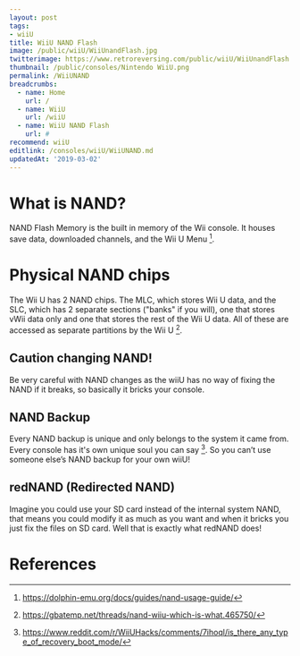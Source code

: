 ```yaml
---
layout: post
tags: 
- wiiU
title: WiiU NAND Flash
image: /public/wiiU/WiiUnandFlash.jpg
twitterimage: https://www.retroreversing.com/public/wiiU/WiiUnandFlash.jpg
thumbnail: /public/consoles/Nintendo WiiU.png
permalink: /WiiUNAND
breadcrumbs:
  - name: Home
    url: /
  - name: WiiU
    url: /wiiU
  - name: WiiU NAND Flash
    url: #
recommend: wiiU
editlink: /consoles/wiiU/WiiUNAND.md
updatedAt: '2019-03-02'
---
```


# What is NAND?
NAND Flash Memory is the built in memory of the Wii console. It houses save data, downloaded channels, and the Wii U Menu [^3].

# Physical NAND chips
The Wii U has 2 NAND chips. The MLC, which stores Wii U data, and the SLC, which has 2 separate sections ("banks" if you will), one that stores vWii data only and one that stores the rest of the Wii U data.
All of these are accessed as separate partitions by the Wii U [^2].

## Caution changing NAND!
Be very careful with NAND changes as the wiiU has no way of fixing the NAND if it breaks, so basically it bricks your console.

## NAND Backup
Every NAND backup is unique and only belongs to the system it came from. Every console has it's own unique soul you can say [^1].
So you can’t use someone else’s NAND backup for your own wiiU!

## redNAND (Redirected NAND)
Imagine you could use your SD card instead of the internal system NAND, that means you could modify it as much as you want and when it bricks you just fix the files on SD card. Well that is exactly what redNAND does!

# References
[^1]: https://www.reddit.com/r/WiiUHacks/comments/7ihoql/is_there_any_type_of_recovery_boot_mode/ 
[^2]: https://gbatemp.net/threads/nand-wiiu-which-is-what.465750/  
[^3]: https://dolphin-emu.org/docs/guides/nand-usage-guide/ 
